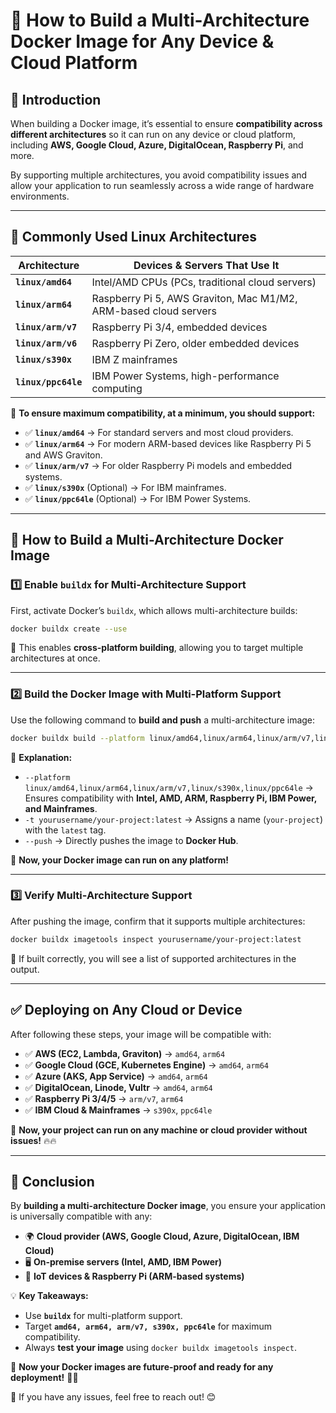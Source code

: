 # **🚀 How to Build a Multi-Architecture Docker Image for Any Device & Cloud Platform**

## **📜 Introduction**
When building a Docker image, it’s essential to ensure **compatibility across different architectures** so it can run on any device or cloud platform, including **AWS, Google Cloud, Azure, DigitalOcean, Raspberry Pi**, and more.

By supporting multiple architectures, you avoid compatibility issues and allow your application to run seamlessly across a wide range of hardware environments.

---

## **🔹 Commonly Used Linux Architectures**
| Architecture | Devices & Servers That Use It |
|-------------|--------------------------------|
| **`linux/amd64`** | Intel/AMD CPUs (PCs, traditional cloud servers) |
| **`linux/arm64`** | Raspberry Pi 5, AWS Graviton, Mac M1/M2, ARM-based cloud servers |
| **`linux/arm/v7`** | Raspberry Pi 3/4, embedded devices |
| **`linux/arm/v6`** | Raspberry Pi Zero, older embedded devices |
| **`linux/s390x`** | IBM Z mainframes |
| **`linux/ppc64le`** | IBM Power Systems, high-performance computing |

📌 **To ensure maximum compatibility, at a minimum, you should support:**
- ✅ **`linux/amd64`** → For standard servers and most cloud providers.
- ✅ **`linux/arm64`** → For modern ARM-based devices like Raspberry Pi 5 and AWS Graviton.
- ✅ **`linux/arm/v7`** → For older Raspberry Pi models and embedded systems.
- ✅ **`linux/s390x`** (Optional) → For IBM mainframes.
- ✅ **`linux/ppc64le`** (Optional) → For IBM Power Systems.

---

## **🔹 How to Build a Multi-Architecture Docker Image**

### **1️⃣ Enable `buildx` for Multi-Architecture Support**
First, activate Docker’s `buildx`, which allows multi-architecture builds:

```bash
docker buildx create --use
```

📌 This enables **cross-platform building**, allowing you to target multiple architectures at once.

---

### **2️⃣ Build the Docker Image with Multi-Platform Support**
Use the following command to **build and push** a multi-architecture image:

```bash
docker buildx build --platform linux/amd64,linux/arm64,linux/arm/v7,linux/s390x,linux/ppc64le -t yourusername/your-project:latest --push .
```

📌 **Explanation:**
- `--platform linux/amd64,linux/arm64,linux/arm/v7,linux/s390x,linux/ppc64le` → Ensures compatibility with **Intel, AMD, ARM, Raspberry Pi, IBM Power, and Mainframes**.
- `-t yourusername/your-project:latest` → Assigns a name (`your-project`) with the `latest` tag.
- `--push` → Directly pushes the image to **Docker Hub**.

🚀 **Now, your Docker image can run on any platform!**

---

### **3️⃣ Verify Multi-Architecture Support**
After pushing the image, confirm that it supports multiple architectures:

```bash
docker buildx imagetools inspect yourusername/your-project:latest
```

📌 If built correctly, you will see a list of supported architectures in the output.

---

## **✅ Deploying on Any Cloud or Device**
After following these steps, your image will be compatible with:
- ✅ **AWS (EC2, Lambda, Graviton)** → `amd64`, `arm64`
- ✅ **Google Cloud (GCE, Kubernetes Engine)** → `amd64`, `arm64`
- ✅ **Azure (AKS, App Service)** → `amd64`, `arm64`
- ✅ **DigitalOcean, Linode, Vultr** → `amd64`, `arm64`
- ✅ **Raspberry Pi 3/4/5** → `arm/v7`, `arm64`
- ✅ **IBM Cloud & Mainframes** → `s390x`, `ppc64le`

🚀 **Now, your project can run on any machine or cloud provider without issues!** 🔥🔥

---

## **🎯 Conclusion**
By **building a multi-architecture Docker image**, you ensure your application is universally compatible with any:
- 🌍 **Cloud provider (AWS, Google Cloud, Azure, DigitalOcean, IBM Cloud)**
- 🖥️ **On-premise servers (Intel, AMD, IBM Power)**
- 🍓 **IoT devices & Raspberry Pi (ARM-based systems)**

💡 **Key Takeaways:**
- Use **`buildx`** for multi-platform support.
- Target **`amd64, arm64, arm/v7, s390x, ppc64le`** for maximum compatibility.
- Always **test your image** using `docker buildx imagetools inspect`.

🚀 **Now your Docker images are future-proof and ready for any deployment!** 🎯🔥

📌 If you have any issues, feel free to reach out! 😊
